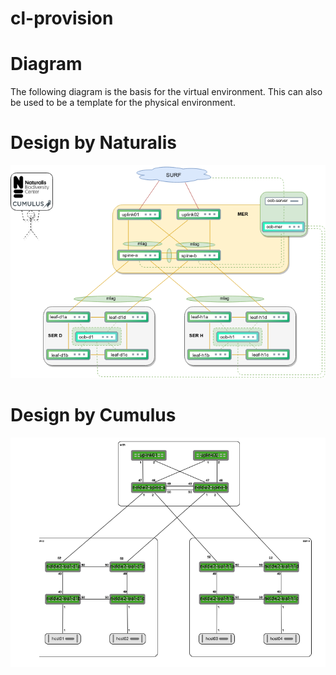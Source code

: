 # cl-provision

# Diagram
The following diagram is the basis for the virtual environment. This can also be used to be a template for the physical environment.

# Design by Naturalis
![diagram](cl-ontwerp-dw2.png)  

# Design by Cumulus
![diagram](naturalis.png)  
